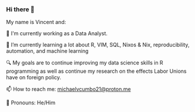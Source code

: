### Hi there 👋

<!--
**VtheRtech/VtheRTech** is a ✨ _special_ ✨ repository because its `README.md` (this file) appears on your GitHub profile.

Here are some ideas to get you started:

- 🔭 I’m currently working on ...
- 🌱 I’m currently learning ...
- 👯 I’m looking to collaborate on ...
- 🤔 I’m looking for help with ...
- 💬 Ask me about ...
- 📫 How to reach me: ...
- 😄 Pronouns: ...
- ⚡ Fun fact: ...
-->
My name is Vincent and: 


🔭 I'm currently working as a Data Analyst.


🌱 I’m currently learning a lot about R, VIM, SQL, Nixos & Nix, reproducibility, automation, and machine learning



🔍 My goals are to continue improving my data science skills in R programming as well as continue my research on the effects Labor Unions have on foreign policy.

📫 How to reach me: michaelvcumbo21@proton.me


🌈 Pronouns: He/Him

